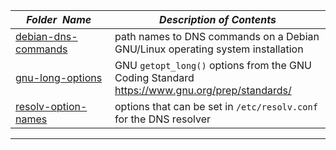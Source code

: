 |&nbsp;&nbsp;&nbsp;&nbsp;_Folder&nbsp;&nbsp;Name_&nbsp;&nbsp;&nbsp;&nbsp;| _Description of Contents_
|:----------------|--------------------------------------------------------------------------------------------------------------------------------------------------------
| [debian-dns-commands](debian-dns-commands) |  path names to DNS commands on a Debian GNU/Linux operating system installation 
| [gnu-long-options](gnu-long-options) |  GNU `getopt_long()` options from the GNU Coding Standard <https://www.gnu.org/prep/standards/> 
| [resolv-option-names](resolv-option-names) |  options that can be set in `/etc/resolv.conf` for the DNS resolver 

* * *


